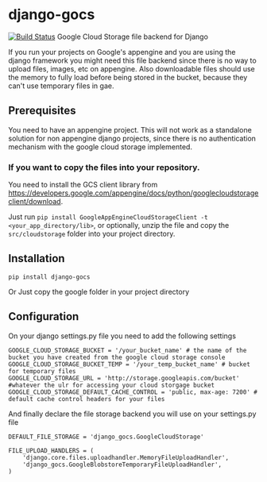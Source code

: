 django-gocs
===========================
[![Build Status](https://travis-ci.org/ingrammicro/django-gocs.svg?branch=master)](https://travis-ci.org/ingrammicro/django-gocs)
Google Cloud Storage file backend for Django

If you run your projects on Google's appengine and you are using the django framework you might need this
file backend since there is no way to upload files, images, etc on appengine.
Also downloadable files should use the memory to fully load before being stored in the bucket, because they
can't use temporary files in gae.

Prerequisites
-------------

You need to have an appengine project. This will not work as a standalone solution for non appengine django projects, since there is no authentication mechanism with the google cloud storage implemented.


### If you want to copy the files into your repository.

You need to install the GCS client library from
https://developers.google.com/appengine/docs/python/googlecloudstorageclient/download.

Just run `pip install GoogleAppEngineCloudStorageClient -t <your_app_directory/lib>`, or optionally, unzip the file and copy the `src/cloudstorage` folder into your project directory.

Installation
-------------

```
pip install django-gocs
```

Or Just copy the google folder in your project directory

Configuration
-------------

On your django settings.py file you need to add the following settings

    GOOGLE_CLOUD_STORAGE_BUCKET = '/your_bucket_name' # the name of the bucket you have created from the google cloud storage console
    GOOGLE_CLOUD_STORAGE_BUCKET_TEMP = '/your_temp_bucket_name' # bucket for temporary files
    GOOGLE_CLOUD_STORAGE_URL = 'http://storage.googleapis.com/bucket' #whatever the ulr for accessing your cloud storgage bucket
    GOOGLE_CLOUD_STORAGE_DEFAULT_CACHE_CONTROL = 'public, max-age: 7200' # default cache control headers for your files

And finally declare the file storage backend you will use on your settings.py file

    DEFAULT_FILE_STORAGE = 'django_gocs.GoogleCloudStorage'

    FILE_UPLOAD_HANDLERS = (
        'django.core.files.uploadhandler.MemoryFileUploadHandler',
        'django_gocs.GoogleBlobstoreTemporaryFileUploadHandler',
    )
